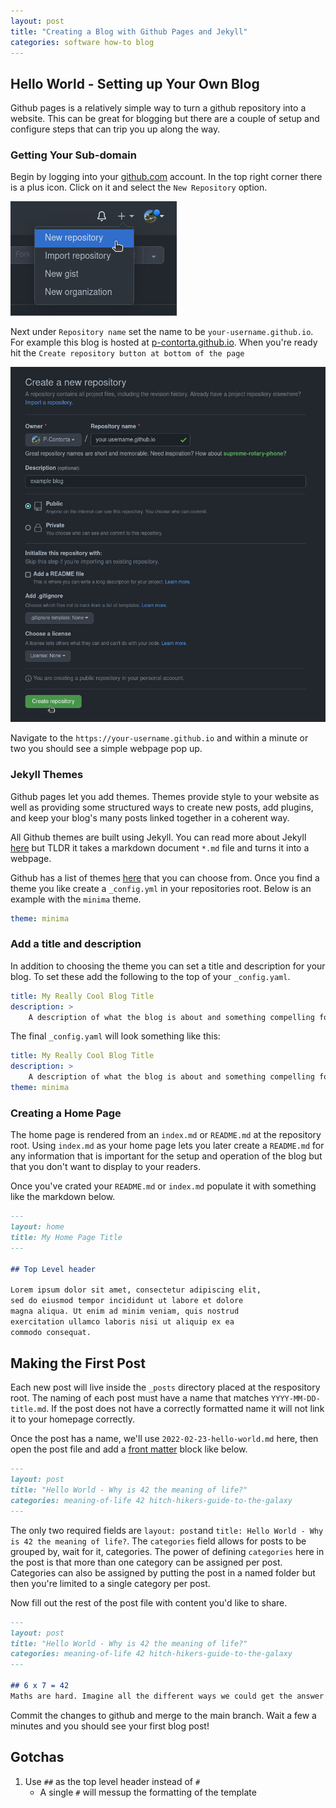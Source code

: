 ```yaml
---
layout: post
title: "Creating a Blog with Github Pages and Jekyll"
categories: software how-to blog
---
```


## Hello World - Setting up Your Own Blog
Github pages is a relatively simple way to turn a github repository into a website. This can be great for blogging but there are a couple of setup and configure steps that can trip you up along the way.

### Getting Your Sub-domain
Begin by logging into your [github.com](https://github.com) account. In the top right corner there is a plus icon. Click on it and select the `New Repository` option.

![new repo drop down menu](new-repo-menu.jpg)


Next under `Repository name` set the name to be `your-username.github.io`. For example this blog is hosted at [p-contorta.github.io](https://p-contorta.github.io). When you're ready hit the `Create repository button at bottom of the page`

![create repo form](create-repo.jpg)

Navigate to the `https://your-username.github.io` and within a minute or two you should see a simple webpage pop up.

### Jekyll Themes
Github pages let you add themes. Themes provide style to your website as well as providing some structured ways to create new posts, add plugins, and keep your blog's many posts linked together in a coherent way.

All Github themes are built using Jekyll. You can read more about Jekyll [here](https://jekyllrb.com/) but TLDR it takes a markdown document `*.md` file and turns it into a webpage.


Github has a list of themes [here](https://pages.github.com/themes/) that you can choose from. Once you find a theme you like create a `_config.yml` in your repositories root. Below is an example with the `minima` theme.
```yaml
theme: minima
```

### Add a title and description
In addition to choosing the theme you can set a title and description for your blog. To set these add the following to the top of your `_config.yaml`.
```yaml
title: My Really Cool Blog Title
description: >
    A description of what the blog is about and something compelling for the reader.
```

The final `_config.yaml` will look something like this:
```yaml
title: My Really Cool Blog Title
description: >
    A description of what the blog is about and something compelling for the reader.
theme: minima
```


### Creating a Home Page
The home page is rendered from an `index.md` or `README.md` at the repository root. Using `index.md` as your home page lets you later create a `README.md` for any information that is important for the setup and operation of the blog but that you don't want to display to your readers.

Once you've crated your `README.md` or `index.md` populate it with something like the markdown below.

```markdown
---
layout: home
title: My Home Page Title
---

## Top Level header

Lorem ipsum dolor sit amet, consectetur adipiscing elit, 
sed do eiusmod tempor incididunt ut labore et dolore 
magna aliqua. Ut enim ad minim veniam, quis nostrud 
exercitation ullamco laboris nisi ut aliquip ex ea 
commodo consequat.

```

## Making the First Post

Each new post will live inside the `_posts` directory placed at the respository root. The naming of each post must have a name that matches `YYYY-MM-DD-title.md`. If the post does not have a correctly formatted name it will not link it to your homepage correctly.

Once the post has a name, we'll use `2022-02-23-hello-world.md` here, then open the post file and add a [front matter](https://jekyllrb.com/docs/front-matter/) block like below.

```markdown
---
layout: post
title: "Hello World - Why is 42 the meaning of life?"
categories: meaning-of-life 42 hitch-hikers-guide-to-the-galaxy
---
```

The only two required fields are `layout: post`and `title: Hello World - Why is 42 the meaning of life?`. The `categories` field allows for posts to be grouped by, wait for it, categories. The power of defining `categories` here in the post is that more than one category can be assigned per post. Categories can also be assigned by putting the post in a named folder but then you're limited to a single category per post.

Now fill out the rest of the post file with content you'd like to share.

```markdown
---
layout: post
title: "Hello World - Why is 42 the meaning of life?"
categories: meaning-of-life 42 hitch-hikers-guide-to-the-galaxy
---

## 6 x 7 = 42
Maths are hard. Imagine all the different ways we could get the answer 42? `6 x 7 = 42`, `2 x 26 = 42`, `84/2 = 42`. Just wow! 

```

Commit the changes to github and merge to the main branch. Wait a few a minutes and you should see your first blog post!


## Gotchas
1. Use `##` as the top level header instead of `#`
   - A single `#` will messup the formatting of the template
